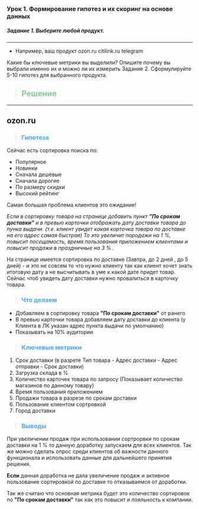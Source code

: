 ### Урок 1. Формирование гипотез и их скоринг на основе данных

##### Задание 1. Выберите любой продукт.

___

- Например, ваш продукт
  ozon.ru
  citilink.ru
  telegram

Какие бы ключевые метрики вы выделили? Опишите почему вы выбрали именно их и можно ли их измерить
Задание 2. Сформулируйте 5-10 гипотез для выбранного продукта.


> ## <span style="color:#88c99a">Решение</span>
___

## ozon.ru

> ### <span style="color:#52a1ff">Гипотеза</span>

Сейчас есть сортировка поиска по:

- Популярное
- Новинки
- Сначала дешёвые
- Сначала дорогие
- По размеру скидки
- Высокий рейтинг

Самая большая проблема клиентов это ожидание!

_Если в сортировку товара на странице добавить пункт **"По срокам доставки"**
и в превью карточки отображать дату доставки товара до пунка выдачи.
(т.е. клиент увидет какая корточка товара по доставке на его адрес самая быстрая)
То это увеличит породажи на 1 %, повысит посещамость, время пользования приложением клиентами
и повысит продажи в праздничные на 3 % ._

На странице имеется сортировка по доставке (Завтра, до 2 дней , до 5 дней) - и это не совсем то что нужно клиенту
так как клиент хочет знать итоговую дату а не высчитывать в уме к какой дате придет товар.
Сейчас чтоб увидеть дату доставки нужно провалиться в карточку товара.

> ### <span style="color:#52a1ff">Что делаем</span>

- Добавляем в сортировку товара **"По срокам доставки"** от ранего
- В превью карточки товара добавляем дату доставки до клиента (у Клиента в ЛК указан адрес пункта выдачи по умолчанию)
- Показывать на 10% аудитории

> ### <span style="color:#52a1ff">Ключевые метрики</span>

1. Срок доставки (в разрете Тип товара - Адрес доставки - Адрес отправки - Срок доставки)
2. Загрузка склада в %
2. Количество карточек товара по запросу (Показывает количество магазинов по данному товару)
3. Время пользования приложением
4. Продажи товара в разрезе по срокам доставки
5. Пользование клиентом сортровкой
6. Город доставки

> ### <span style="color:#52a1ff">Выводы</span>

При увеличении продаж при использовании сортрорвки по срокам доставки на 1 %
то данную доработку запускаем для всех клиентов. Так же можно сделать опрос среди клиентов об важности
данного функционала и использовать данные для дальнейшего принятия решения.

**Если** данная доработка не дала увеличение продаж и активное пользование сортировкой по доставке
то отказываемся от доработки.

Так же считаю что основная метрика будет это количество сортировок по **"По срокам доставки"**
так как это повысит и лояльность к компании.
